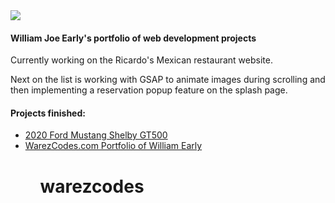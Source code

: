<img src="https://warezcodes.com/img/warez.png">

<h4>William Joe Early's portfolio of web development projects</h4>

Currently working on the Ricardo's Mexican restaurant website.

Next on the list is working with GSAP to animate images during scrolling and then implementing a reservation popup feature on the splash page.

<h4>Projects finished:</h4>
<ul><li><a href="https://warezcodes.com/GT500">2020 Ford Mustang Shelby GT500</a></li>
  <li><a href="https://warezcodes.com">WarezCodes.com Portfolio of William Early</a></li><ul>













# warezcodes
